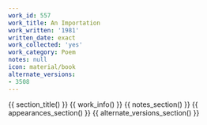 ```yaml
---
work_id: 557
work_title: An Importation
work_written: '1981'
written_date: exact
work_collected: 'yes'
work_category: Poem
notes: null
icon: material/book
alternate_versions:
- 3508
---
```


{{ section_title() }}
{{ work_info() }}
{{ notes_section() }}
{{ appearances_section() }}
{{ alternate_versions_section() }}